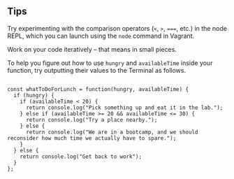 ## Tips

Try experimenting with the comparison operators (`<`, `>`, `===`, etc.) in the node REPL, which you can launch using the `node` command in Vagrant.

Work on your code iteratively – that means in small pieces. 

To help you figure out how to use `hungry` and `availableTime` inside your function, try outputting their values to the Terminal as follows.


```javascriot

const whatToDoForLunch = function(hungry, availableTime) {
  if (hungry) {
    if (availableTime < 20) {
      return console.log("Pick something up and eat it in the lab.");
    } else if (availableTime >= 20 && availableTime <= 30) {
      return console.log("Try a place nearby.");
    } else {
      return console.log("We are in a bootcamp, and we should reconsider how much time we actually have to spare.");
    }
  } else {
    return console.log("Get back to work");
  }
};

```


